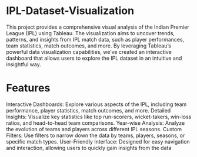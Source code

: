 # IPL-Dataset-Visualization
This project provides a comprehensive visual analysis of the Indian Premier League (IPL) using Tableau. The visualization aims to uncover trends, patterns, and insights from IPL match data, such as player performances, team statistics, match outcomes, and more. By leveraging Tableau’s powerful data visualization capabilities, we’ve created an interactive dashboard that allows users to explore the IPL dataset in an intuitive and insightful way.

# Features
 Interactive Dashboards: Explore various aspects of the IPL, including team performance, player statistics, match outcomes, and more.
Detailed Insights: Visualize key statistics like top run-scorers, wicket-takers, win-loss ratios, and head-to-head team comparisons.
Year-wise Analysis: Analyze the evolution of teams and players across different IPL seasons.
Custom Filters: Use filters to narrow down the data by teams, players, seasons, or specific match types.
User-Friendly Interface: Designed for easy navigation and interaction, allowing users to quickly gain insights from the data
